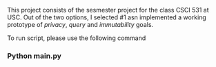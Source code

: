 This project consists of the sesmester project for the class CSCI 531 at USC. Out of the two options, I selected #1 asn implemented a working prototype of *privacy*, *query* and *immutability* goals.

To run script, please use the following command

### **Python main.py**
